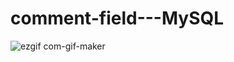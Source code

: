 # comment-field---MySQL

![ezgif com-gif-maker](https://user-images.githubusercontent.com/79999452/200178530-2fa040aa-47e3-4d99-83ae-7a0b306a69cf.gif)
